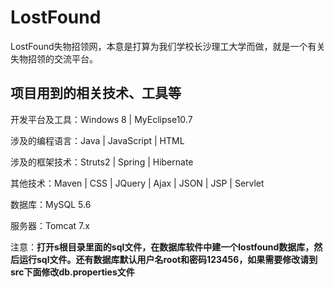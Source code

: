 # LostFound


  LostFound失物招领网，本意是打算为我们学校长沙理工大学而做，就是一个有关失物招领的交流平台。


项目用到的相关技术、工具等
----------

开发平台及工具：Windows 8 | MyEclipse10.7

涉及的编程语言：Java  |  JavaScript  |  HTML

涉及的框架技术：Struts2  |  Spring  |  Hibernate

其他技术：Maven | CSS  |  JQuery  |  Ajax  |  JSON  |  JSP  |  Servlet

数据库：MySQL 5.6

服务器：Tomcat 7.x



注意：**打开s根目录里面的sql文件，在数据库软件中建一个lostfound数据库，然后运行sql文件。还有数据库默认用户名root和密码123456，如果需要修改请到src下面修改db.properties文件**


